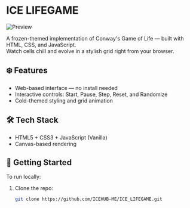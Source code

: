 #  ICE LIFEGAME

![Preview](https://github.com/ICEHUB-ME/ICE_LIFEGAME/blob/master/ICE_LIFEGAME_icon.ico?raw=true)

A frozen-themed implementation of Conway's Game of Life — built with HTML, CSS, and JavaScript.  
Watch cells chill and evolve in a stylish grid right from your browser.

## ❄️ Features
- Web-based interface — no install needed
- Interactive controls: Start, Pause, Step, Reset, and Randomize
- Cold-themed styling and grid animation

## 🛠️ Tech Stack
- HTML5 + CSS3 + JavaScript (Vanilla)
- Canvas-based rendering

## 📁 Getting Started

To run locally:
1. Clone the repo:
   ```bash
   git clone https://github.com/ICEHUB-ME/ICE_LIFEGAME.git
